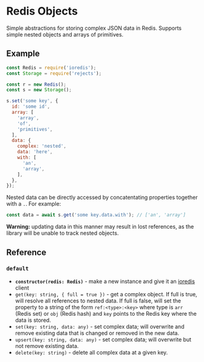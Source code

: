 # Redis Objects

Simple abstractions for storing complex JSON data in Redis. Supports simple nested objects and arrays of primitives.

## Example

```js
const Redis = require('ioredis');
const Storage = require('rejects');

const r = new Redis();
const s = new Storage();

s.set('some key', {
  id: 'some id',
  array: [
    'array',
    'of',
    'primitives',
  ],
  data: {
    complex: 'nested',
    data: 'here',
    with: [
      'an',
      'array',
    ],
  },
});
```

Nested data can be directly accessed by concatentating properties together with a `.`.  For example:

```js
const data = await s.get('some key.data.with'); // ['an', 'array']
```

**Warning:** updating data in this manner may result in lost references, as the library will be unable to track nested objects.

## Reference

### `default`

- **`constructor(redis: Redis)`** - make a new instance and give it an [ioredis](https://github.com/luin/ioredis) client
- `get(key: string, { full = true })` - get a complex object. If full is true, will resolve all references to nested data.  If full is false, will set the property to a string of the form `ref:<type>:<key>` where type is `arr` (Redis set) or `obj` (Redis hash) and `key` points to the Redis key where the data is stored.
- `set(key: string, data: any)` - set complex data; will overwrite and remove existing data that is changed or removed in the new data.
- `upsert(key: string, data: any)` - set complex data; will overwrite but not remove existing data.
- `delete(key: string)` - delete all complex data at a given key.
